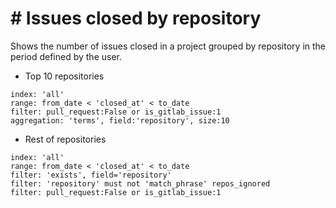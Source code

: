 # \# Issues closed by repository

Shows the number of issues closed in a project grouped by repository in the period defined by the user.

* Top 10 repositories
```
index: 'all'
range: from_date < 'closed_at' < to_date
filter: pull_request:False or is_gitlab_issue:1
aggregation: 'terms', field:'repository', size:10
```

* Rest of repositories
```
index: 'all'
range: from_date < 'closed_at' < to_date
filter: 'exists', field='repository'
filter: 'repository' must not 'match_phrase' repos_ignored
filter: pull_request:False or is_gitlab_issue:1
```

